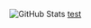 ![GitHub Stats](https://github-readme-stats.vercel.app/api?username=Proyo9&theme=react&show_icons=true)
[test](https://shrek.beauty/sherk.jpg)
